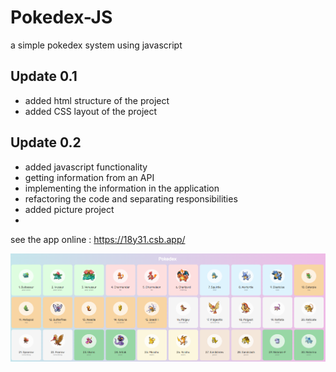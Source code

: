 # Pokedex-JS
a simple pokedex system using javascript

## Update 0.1
- added html structure of the project
- added CSS layout of the project

## Update 0.2
- added javascript functionality
- getting information from an API
- implementing the information in the application
- refactoring the code and separating responsibilities
- added picture project
- 
see the app online :
https://18y31.csb.app/

![alt text](https://github.com/i-Lucas/Pokedex-JS/blob/main/img/1.png)
